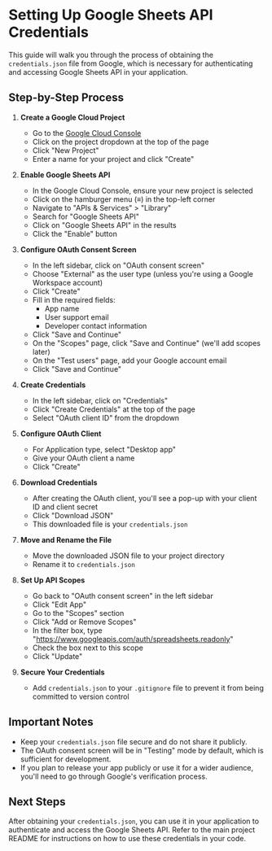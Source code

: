 # Setting Up Google Sheets API Credentials

This guide will walk you through the process of obtaining the `credentials.json` file from Google, which is necessary for authenticating and accessing Google Sheets API in your application.

## Step-by-Step Process

1. **Create a Google Cloud Project**
   - Go to the [Google Cloud Console](https://console.cloud.google.com/)
   - Click on the project dropdown at the top of the page
   - Click "New Project"
   - Enter a name for your project and click "Create"

2. **Enable Google Sheets API**
   - In the Google Cloud Console, ensure your new project is selected
   - Click on the hamburger menu (≡) in the top-left corner
   - Navigate to "APIs & Services" > "Library"
   - Search for "Google Sheets API"
   - Click on "Google Sheets API" in the results
   - Click the "Enable" button

3. **Configure OAuth Consent Screen**
   - In the left sidebar, click on "OAuth consent screen"
   - Choose "External" as the user type (unless you're using a Google Workspace account)
   - Click "Create"
   - Fill in the required fields:
     - App name
     - User support email
     - Developer contact information
   - Click "Save and Continue"
   - On the "Scopes" page, click "Save and Continue" (we'll add scopes later)
   - On the "Test users" page, add your Google account email
   - Click "Save and Continue"

4. **Create Credentials**
   - In the left sidebar, click on "Credentials"
   - Click "Create Credentials" at the top of the page
   - Select "OAuth client ID" from the dropdown

5. **Configure OAuth Client**
   - For Application type, select "Desktop app"
   - Give your OAuth client a name
   - Click "Create"

6. **Download Credentials**
   - After creating the OAuth client, you'll see a pop-up with your client ID and client secret
   - Click "Download JSON"
   - This downloaded file is your `credentials.json`

7. **Move and Rename the File**
   - Move the downloaded JSON file to your project directory
   - Rename it to `credentials.json`

8. **Set Up API Scopes**
   - Go back to "OAuth consent screen" in the left sidebar
   - Click "Edit App"
   - Go to the "Scopes" section
   - Click "Add or Remove Scopes"
   - In the filter box, type "https://www.googleapis.com/auth/spreadsheets.readonly"
   - Check the box next to this scope
   - Click "Update"

9. **Secure Your Credentials**
   - Add `credentials.json` to your `.gitignore` file to prevent it from being committed to version control

## Important Notes

- Keep your `credentials.json` file secure and do not share it publicly.
- The OAuth consent screen will be in "Testing" mode by default, which is sufficient for development.
- If you plan to release your app publicly or use it for a wider audience, you'll need to go through Google's verification process.

## Next Steps

After obtaining your `credentials.json`, you can use it in your application to authenticate and access the Google Sheets API. Refer to the main project README for instructions on how to use these credentials in your code.
